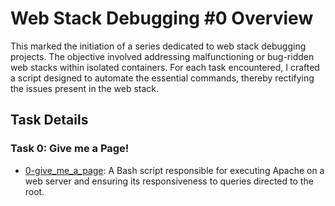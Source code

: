 # Web Stack Debugging #0 Overview

This marked the initiation of a series dedicated to web stack debugging projects. The objective involved addressing malfunctioning or bug-ridden web stacks within isolated containers. For each task encountered, I crafted a script designed to automate the essential commands, thereby rectifying the issues present in the web stack.

## Task Details

### Task 0: Give me a Page!
- [0-give_me_a_page](./0-give_me_a_page): A Bash script responsible for executing Apache on a web server and ensuring its responsiveness to queries directed to the root.